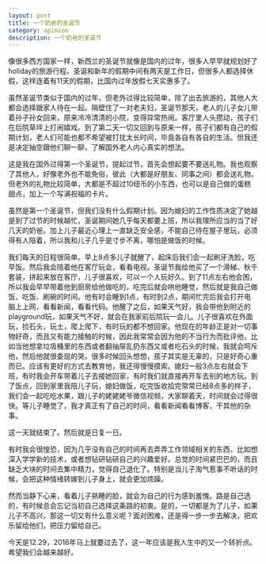 ```yaml
---
layout: post
title: 一个奶爸的圣诞节
category: opinion
description: 一个奶爸的圣诞节
---
```


像很多西方国家一样，新西兰的圣诞节就像是国内的过年，很多人早早就规划好了holiday的旅游行程。圣诞和新年的假期中间有两天是工作日，但很多人都选择休假，这样连着有11天的假期，比国内过年放假七天实惠多了。

虽然圣诞节类似于国内的过年，但老外过得比较简单，除了出去旅游的，其他人大都会选择跟家人待在一起。隔壁住了一对老夫妇，圣诞节那天，老人的儿子女儿带着孙子孙女回来，原来冷冷清清的小院，变得异常热闹。客厅里人头攒动，孩子们在后院草坪上打闹嬉戏。到了第二天一切又回到与原来一样，孩子们都有自己的假期计划，老人们可能也都不希望被打扰太长时间，毕竟各自有各自的生活。但我还是决定抽空跟他们聊一聊，了解国外老人内心真实的想法。

这是我在国外过得第一个圣诞节，提起过节，首先会想起要不要送礼物。我也观察了其他人，好像老外也不能免俗，彼此（大都是好朋友、同事之间）都会送礼物。但老外的礼物比较简单，大都是不超过10纽币的小东西，也可以是自己做的蛋糕甜点，加上一个写满祝福的卡片。

虽然是第一个圣诞节，但我们没有什么假期计划。因为媳妇的工作性质决定了她越是到了过节的时候越忙，圣诞期间她几乎每天都要上班，所以我理所应当的当了好几天的奶爸。加上儿子最近心理上一直缺乏安全感，不能自己待在屋子里玩，必须得有人陪着，所以我和儿子几乎是寸步不离，哪怕是做饭的时候。

我们每天的日程很简单。早上8点多儿子就醒了，起床后我们会一起刷牙洗脸，吃早饭。然后我会陪着他在客厅玩会，看看电视。圣诞节我给他买了一个滑梯、秋千套装，拼起来放在客厅，儿子很喜欢，可以一个人玩好久。到了11点左右他会困，所以我会早早带着他到厨房给他做吃的，吃完后就会哄他睡觉，然后就是我自己做饭、吃饭、刷碗的时间。他有时会睡到1点，有时到2点，期间忙完后我会打开电脑上上网，看看新闻，看看代码。他醒了之后，如果天气好，我会带他到附近的playground玩，如果天气不好，就会在我家前后院玩一会儿。儿子很喜欢在外面玩，捡石头，玩土，爬上爬下，有时玩的都不想回家。他现在的年龄正是对一切事物好奇，而且又有能力接触的时候，因此我常常会因为他的不当行为而批评他，比如当他想拿垃圾桶里的东西或者翻抽屉乱扔东西又或者吃石头的时候，我就会呵斥他，然后他就很委屈的哭。很多时候回头想想，孩子其实是无辜的，只是好奇心重而已。应该有更好的方式去教育他，我还得慢慢摸索。媳妇一般3点左右就会下班，有时我会开车带着儿子去接她回家，有时我们就直接再开车去别的地方玩。到了饭点，回到家里我陪儿子玩，媳妇做饭，吃完饭收拾完常常已经8点多的样子，我们会一起吃吃水果，跟儿子的姥姥姥爷微信视频，大家聊着天，时间就会过得很快。等儿子睡觉了，我才真正有了自己的时间，看看新闻看看博客，干其他的杂事。

这一天就结束了。然后就是日复一日。

有时我会很惶恐，因为几乎没有自己的时间再去弄弄工作领域相关的东西，比如想深入学学新的技术，或者想钻研钻研自己的兴趣爱好。总觉的时间紧巴巴的，而且缺乏大块的时间去集中精力，觉得自己退化了。特别是当儿子淘气惹事不听话的时候，会把这种情绪转嫁到儿子身上，就会更加烦躁。

然而当静下心来，看着儿子熟睡的脸，就会为自己的行为感到羞愧。路是自己选的，有时候总会忘记当初自己选择这条路的初衷。是的，一切都是为了儿子，如果儿子不高兴，那这一切又有什么意义呢？面对困难，还是得一步一步去解决，把欢乐留给他们，把压力留给自己。

今天是12.29，2016年马上就要过去了，这一年应该是我人生中的又一个转折点。希望我们会越来越好。